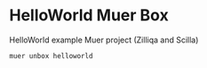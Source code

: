 # HelloWorld Muer Box

HelloWorld example Muer project (Zilliqa and Scilla)

```
muer unbox helloworld
```


